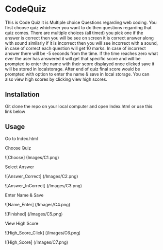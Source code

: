 # CodeQuiz

This is Code Quiz it is Multiple choice Questions regarding web coding. You first choose quiz whichever you want to do then questions regarding that quiz comes. There are multiple choices (all timed) you pick one if the answer is correct then you will be see on screen it is correct answer along with sound similarly if it is incorrect then  you will see incorrect with a sound, in case of correct each question will get 10 marks. In case of incorrect answer there will be -5 seconds from the time. If the time reaches zero what ever the user has answered it will get that specific score and will be prompted to enter the name with their score displayed once clicked save it will be stored in localstorage. After end of quiz final score would be prompted with option to enter the name & save in local storage. You can also view high scores by clicking view high scores.

## Installation
Git clone the repo on your local computer and open Index.html or use this link below


## Usage 
Go to Index.html 

Choose Quiz

![Choose] (Images/C1.png)

Select Answer

![Answer_Correct] (/Images/C2.png)

![Answer_InCorrect] (/Images/C3.png)

Enter Name & Save 

![Name_Enter] (/Images/C4.png)

![Finished] (/Images/C5.png)


View High Score

![High_Score_Click] (/Images/C6.png)

![High_Score] (/Images/C7.png)
